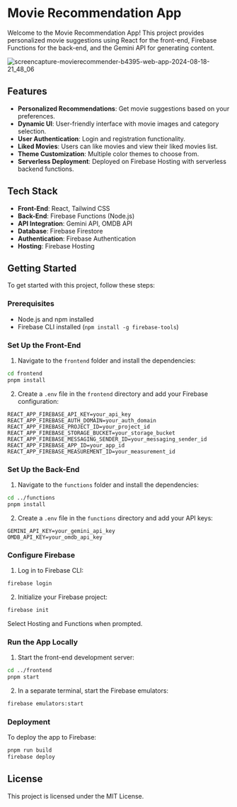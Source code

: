 # Movie Recommendation App

Welcome to the Movie Recommendation App! This project provides personalized movie suggestions using React for the front-end, Firebase Functions for the back-end, and the Gemini API for generating content.

![screencapture-movierecommender-b4395-web-app-2024-08-18-21_48_06](https://github.com/user-attachments/assets/f8a037c6-4605-4e8e-9d22-d1ec7f0084d9)


## Features

- **Personalized Recommendations**: Get movie suggestions based on your preferences.
- **Dynamic UI**: User-friendly interface with movie images and category selection.
- **User Authentication**: Login and registration functionality.
- **Liked Movies**: Users can like movies and view their liked movies list.
- **Theme Customization**: Multiple color themes to choose from.
- **Serverless Deployment**: Deployed on Firebase Hosting with serverless backend functions.

## Tech Stack

- **Front-End**: React, Tailwind CSS
- **Back-End**: Firebase Functions (Node.js)
- **API Integration**: Gemini API, OMDB API
- **Database**: Firebase Firestore
- **Authentication**: Firebase Authentication
- **Hosting**: Firebase Hosting

## Getting Started

To get started with this project, follow these steps:

### Prerequisites

- Node.js and npm installed
- Firebase CLI installed (`npm install -g firebase-tools`)



### Set Up the Front-End

1. Navigate to the `frontend` folder and install the dependencies:

```bash
cd frontend
pnpm install
```

2. Create a `.env` file in the `frontend` directory and add your Firebase configuration:

```
REACT_APP_FIREBASE_API_KEY=your_api_key
REACT_APP_FIREBASE_AUTH_DOMAIN=your_auth_domain
REACT_APP_FIREBASE_PROJECT_ID=your_project_id
REACT_APP_FIREBASE_STORAGE_BUCKET=your_storage_bucket
REACT_APP_FIREBASE_MESSAGING_SENDER_ID=your_messaging_sender_id
REACT_APP_FIREBASE_APP_ID=your_app_id
REACT_APP_FIREBASE_MEASUREMENT_ID=your_measurement_id
```

### Set Up the Back-End

1. Navigate to the `functions` folder and install the dependencies:

```bash
cd ../functions
pnpm install
```

2. Create a `.env` file in the `functions` directory and add your API keys:

```
GEMINI_API_KEY=your_gemini_api_key
OMDB_API_KEY=your_omdb_api_key
```

### Configure Firebase

1. Log in to Firebase CLI:

```bash
firebase login
```

2. Initialize your Firebase project:

```bash
firebase init
```

Select Hosting and Functions when prompted.

### Run the App Locally

1. Start the front-end development server:

```bash
cd ../frontend
pnpm start
```

2. In a separate terminal, start the Firebase emulators:

```bash
firebase emulators:start
```

### Deployment

To deploy the app to Firebase:

```bash
pnpm run build
firebase deploy
```

## License

This project is licensed under the MIT License.
